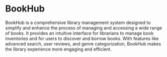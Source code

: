 # BookHub

BookHub is a comprehensive library management system designed to simplify and enhance the process of managing and accessing a wide range of books. It provides an intuitive interface for librarians to manage book inventories and for users to discover and borrow books. With features like advanced search, user reviews, and genre categorization, BookHub makes the library experience more engaging and efficient.